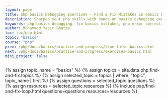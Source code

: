 ```yaml
---
layout: page
title: php basics Debugging Exercises - Find & Fix Mistakes in basics Functions
description: Sharpen your php skills with hands-on basics debugging exercises. Identify and correct common errors in basics functions with practical examples and solutions.
keywords: php basics debugging, fix basics mistakes, php error correction exercises, basics function debugging, php code fixing practice, common basics errors, php anonymous function mistakes, basics syntax correction, php debugging exercises, functional programming fixes, php practice problems, basics error detection, php coding challenges, find bugs in basics, php basics best practices
author: Muhammad Yasir Bhutta.
toc: toc/php.html
topic: "basics"
course: "php"
prev: /php/docs/basics/practice-and-progress/true-false-basics.html
next: /php/docs/basics/practice-and-progress/exercises-basics.html
mini_project: false
---
```


{% assign topic_name = "basics" %}
{% assign topics = site.data.php.find-and-fix.topics %}
{% assign selected_topic = topics | where: "topic", topic_name | first %}
{% assign questions = selected_topic.questions %}
{% assign resources = selected_topic.resources %}
{% include pap/find-and-fix-loop.html questions=questions resources=resources %}